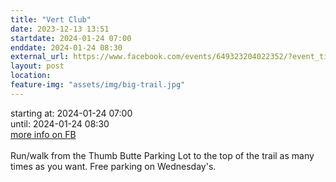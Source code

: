```yaml
---
title: "Vert Club"
date: 2023-12-13 13:51
startdate: 2024-01-24 07:00
enddate: 2024-01-24 08:30
external_url: https://www.facebook.com/events/649323204022352/?event_time_id=649324590688880
layout: post
location: 
feature-img: "assets/img/big-trail.jpg"
---
```


starting at: 2024-01-24 07:00<br>until: 2024-01-24 08:30<br><a href="https://www.facebook.com/events/649323204022352/?event_time_id=649324590688880">more info on FB</a><br><br>Run/walk from the Thumb Butte Parking Lot to the top of the trail as many times as you want.  Free parking on Wednesday's.<br>
  <br>
  
